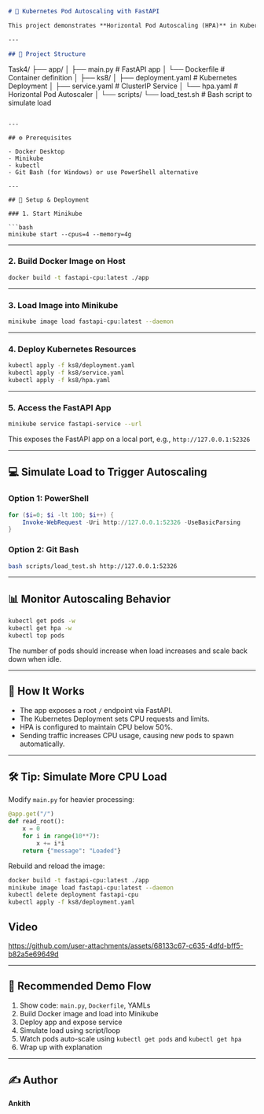
```markdown
# 🚀 Kubernetes Pod Autoscaling with FastAPI 

This project demonstrates **Horizontal Pod Autoscaling (HPA)** in Kubernetes using a simple **FastAPI** app. The app is containerized with Docker, deployed to a Minikube cluster, and auto-scales based on CPU usage.

---

## 📁 Project Structure

```

Task4/
├── app/
│   ├── main.py              # FastAPI app
│   └── Dockerfile           # Container definition
│
├── ks8/
│   ├── deployment.yaml      # Kubernetes Deployment
│   ├── service.yaml         # ClusterIP Service
│   └── hpa.yaml             # Horizontal Pod Autoscaler
│
└── scripts/
└── load\_test.sh         # Bash script to simulate load

````

---

## ⚙️ Prerequisites

- Docker Desktop
- Minikube
- kubectl
- Git Bash (for Windows) or use PowerShell alternative

---

## 🚀 Setup & Deployment

### 1. Start Minikube

```bash
minikube start --cpus=4 --memory=4g
````

---

### 2. Build Docker Image on Host

```bash
docker build -t fastapi-cpu:latest ./app
```

---

### 3. Load Image into Minikube

```bash
minikube image load fastapi-cpu:latest --daemon
```

---

### 4. Deploy Kubernetes Resources

```bash
kubectl apply -f ks8/deployment.yaml
kubectl apply -f ks8/service.yaml
kubectl apply -f ks8/hpa.yaml
```

---

### 5. Access the FastAPI App

```bash
minikube service fastapi-service --url
```

This exposes the FastAPI app on a local port, e.g., `http://127.0.0.1:52326`

---

## 💻 Simulate Load to Trigger Autoscaling

### Option 1: PowerShell

```powershell
for ($i=0; $i -lt 100; $i++) {
    Invoke-WebRequest -Uri http://127.0.0.1:52326 -UseBasicParsing
}
```

### Option 2: Git Bash

```bash
bash scripts/load_test.sh http://127.0.0.1:52326
```

---

## 📊 Monitor Autoscaling Behavior

```bash
kubectl get pods -w
kubectl get hpa -w
kubectl top pods
```

The number of pods should increase when load increases and scale back down when idle.

---

## 🧠 How It Works

* The app exposes a root `/` endpoint via FastAPI.
* The Kubernetes Deployment sets CPU requests and limits.
* HPA is configured to maintain CPU below 50%.
* Sending traffic increases CPU usage, causing new pods to spawn automatically.

---

## 🛠 Tip: Simulate More CPU Load

Modify `main.py` for heavier processing:

```python
@app.get("/")
def read_root():
    x = 0
    for i in range(10**7):
        x += i*i
    return {"message": "Loaded"}
```

Rebuild and reload the image:

```bash
docker build -t fastapi-cpu:latest ./app
minikube image load fastapi-cpu:latest --daemon
kubectl delete deployment fastapi-cpu
kubectl apply -f ks8/deployment.yaml
```
## Video



https://github.com/user-attachments/assets/68133c67-c635-4dfd-bff5-b82a5e69649d


---

## 📸 Recommended Demo Flow

1. Show code: `main.py`, `Dockerfile`, YAMLs
2. Build Docker image and load into Minikube
3. Deploy app and expose service
4. Simulate load using script/loop
5. Watch pods auto-scale using `kubectl get pods` and `kubectl get hpa`
6. Wrap up with explanation

---

## ✍️ Author

**Ankith**
